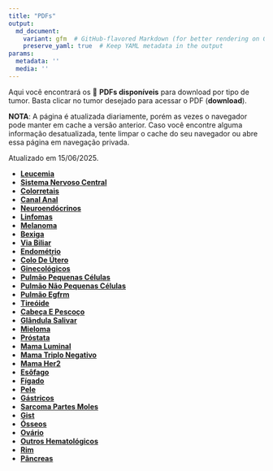 ```yaml
---
title: "PDFs"
output: 
  md_document:
    variant: gfm  # GitHub-flavored Markdown (for better rendering on GitHub)
    preserve_yaml: true  # Keep YAML metadata in the output
params:
  metadata: ''
  media: ''
---
```


<script async src="https://scripts.simpleanalyticscdn.com/latest.js"></script>

Aqui você encontrará os 📝 **PDFs disponíveis** para download por tipo
de tumor. Basta clicar no tumor desejado para acessar o PDF
(**download**).

**NOTA**: A página é atualizada diariamente, porém as vezes o navegador
pode manter em cache a versão anterior. Caso você encontre alguma
informação desatualizada, tente limpar o cache do seu navegador ou abre
essa página em navegação privada.

Atualizado em 15/06/2025.

- [**Leucemia**](https://coeoralmeds-e768.restdb.io/media/684e58faf63b8048001dd1ac?download=true)
- [**Sistema Nervoso
  Central**](https://coeoralmeds-e768.restdb.io/media/684e58fbf63b8048001dd1af?download=true)
- [**Colorretais**](https://coeoralmeds-e768.restdb.io/media/684e58fff63b8048001dd1b4?download=true)
- [**Canal
  Anal**](https://coeoralmeds-e768.restdb.io/media/684e5901f63b8048001dd1b6?download=true)
- [**Neuroendócrinos**](https://coeoralmeds-e768.restdb.io/media/684e5902f63b8048001dd1b8?download=true)
- [**Linfomas**](https://coeoralmeds-e768.restdb.io/media/684e5904f63b8048001dd1ba?download=true)
- [**Melanoma**](https://coeoralmeds-e768.restdb.io/media/684e5906f63b8048001dd1bc?download=true)
- [**Bexiga**](https://coeoralmeds-e768.restdb.io/media/684e5907f63b8048001dd1be?download=true)
- [**Via
  Biliar**](https://coeoralmeds-e768.restdb.io/media/684e5909f63b8048001dd1c0?download=true)
- [**Endométrio**](https://coeoralmeds-e768.restdb.io/media/684e590bf63b8048001dd1c2?download=true)
- [**Colo De
  Útero**](https://coeoralmeds-e768.restdb.io/media/684e590df63b8048001dd1c4?download=true)
- [**Ginecológicos**](https://coeoralmeds-e768.restdb.io/media/684e590ef63b8048001dd1c6?download=true)
- [**Pulmão Pequenas
  Células**](https://coeoralmeds-e768.restdb.io/media/684e5910f63b8048001dd1c8?download=true)
- [**Pulmão Não Pequenas
  Células**](https://coeoralmeds-e768.restdb.io/media/684e5912f63b8048001dd1ca?download=true)
- [**Pulmão
  Egfrm**](https://coeoralmeds-e768.restdb.io/media/684e5914f63b8048001dd1cc?download=true)
- [**Tireóide**](https://coeoralmeds-e768.restdb.io/media/684e5917f63b8048001dd1d0?download=true)
- [**Cabeça E
  Pescoço**](https://coeoralmeds-e768.restdb.io/media/684e5919f63b8048001dd1d2?download=true)
- [**Glândula
  Salivar**](https://coeoralmeds-e768.restdb.io/media/684e591af63b8048001dd1d4?download=true)
- [**Mieloma**](https://coeoralmeds-e768.restdb.io/media/684e591cf63b8048001dd1d6?download=true)
- [**Próstata**](https://coeoralmeds-e768.restdb.io/media/684e591ef63b8048001dd1d8?download=true)
- [**Mama
  Luminal**](https://coeoralmeds-e768.restdb.io/media/684e5922f63b8048001dd1dc?download=true)
- [**Mama Triplo
  Negativo**](https://coeoralmeds-e768.restdb.io/media/684e5924f63b8048001dd1de?download=true)
- [**Mama
  Her2**](https://coeoralmeds-e768.restdb.io/media/684e5925f63b8048001dd1e0?download=true)
- [**Esôfago**](https://coeoralmeds-e768.restdb.io/media/684e5927f63b8048001dd1e2?download=true)
- [**Fígado**](https://coeoralmeds-e768.restdb.io/media/684e5929f63b8048001dd1e4?download=true)
- [**Pele**](https://coeoralmeds-e768.restdb.io/media/684e592bf63b8048001dd1e6?download=true)
- [**Gástricos**](https://coeoralmeds-e768.restdb.io/media/684e592cf63b8048001dd1eb?download=true)
- [**Sarcoma Partes
  Moles**](https://coeoralmeds-e768.restdb.io/media/684e592ef63b8048001dd1ed?download=true)
- [**Gist**](https://coeoralmeds-e768.restdb.io/media/684e5930f63b8048001dd1ef?download=true)
- [**Ósseos**](https://coeoralmeds-e768.restdb.io/media/684e5932f63b8048001dd1f1?download=true)
- [**Ovário**](https://coeoralmeds-e768.restdb.io/media/684e5933f63b8048001dd1f3?download=true)
- [**Outros
  Hematológicos**](https://coeoralmeds-e768.restdb.io/media/684e5935f63b8048001dd1f5?download=true)
- [**Rim**](https://coeoralmeds-e768.restdb.io/media/684e5937f63b8048001dd1f7?download=true)
- [**Pâncreas**](https://coeoralmeds-e768.restdb.io/media/684e5938f63b8048001dd1f8?download=true)
